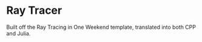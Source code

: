 # Ray Tracer

Built off the Ray Tracing in One Weekend template, translated into both CPP and Julia.